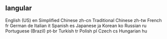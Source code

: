 ## langular 
English (US)	en
Simplified Chinese	zh-cn
Traditional Chinese	zh-tw
French	fr
German	de
Italian	it
Spanish	es
Japanese	ja
Korean	ko
Russian	ru
Portuguese (Brazil)	pt-br
Turkish	tr
Polish	pl
Czech	cs
Hungarian	hu
